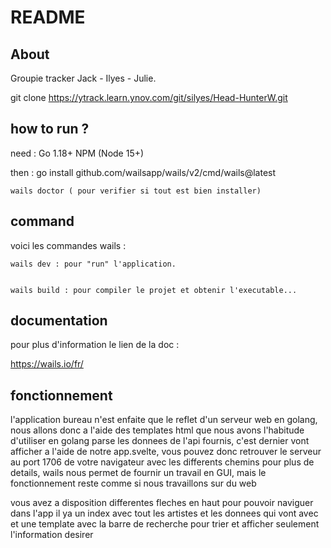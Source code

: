 # README

## About

Groupie tracker  Jack - Ilyes - Julie.


git clone https://ytrack.learn.ynov.com/git/silyes/Head-HunterW.git

## how to run ?

need :
    Go 1.18+
    NPM (Node 15+)

then :
    go install github.com/wailsapp/wails/v2/cmd/wails@latest

    wails doctor ( pour verifier si tout est bien installer)


## command

voici les commandes wails : 


    wails dev : pour "run" l'application.


    wails build : pour compiler le projet et obtenir l'executable...

## documentation

pour plus d'information le lien de la doc :

https://wails.io/fr/

## fonctionnement

l'application bureau n'est enfaite que le reflet d'un serveur web en golang, nous allons donc a l'aide des templates html que nous avons l'habitude d'utiliser en golang
parse les donnees de l'api fournis, c'est dernier vont afficher a l'aide de notre app.svelte, vous pouvez donc retrouver le serveur au port 1706 de votre navigateur avec 
les differents chemins pour plus de details, wails nous permet de fournir un travail en GUI, mais le fonctionnement reste comme si nous travaillons sur du web

vous avez a disposition differentes fleches en haut pour pouvoir naviguer dans l'app il ya un index avec tout les artistes et les donnees qui vont avec et une template
avec la barre de recherche pour trier et afficher seulement l'information desirer
